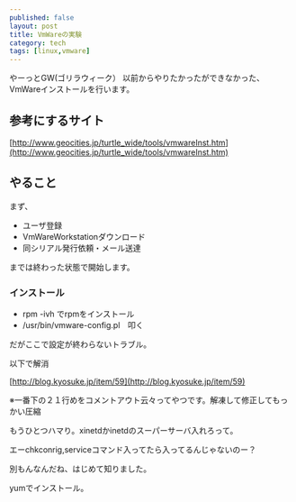 ```yaml
---
published: false
layout: post
title: VmWareの実験
category: tech
tags: [linux,vmware]
---
```


やーっとGW(ゴリラウィーク）
以前からやりたかったができなかった、VmWareインストールを行います。

## 参考にするサイト

[http://www.geocities.jp/turtle_wide/tools/vmwareInst.htm](http://www.geocities.jp/turtle_wide/tools/vmwareInst.htm)

## やること

まず、

+ ユーザ登録
+ VmWareWorkstationダウンロード
+ 同シリアル発行依頼・メール送達

までは終わった状態で開始します。

### インストール

+ rpm -ivh でrpmをインストール
+ /usr/bin/vmware-config.pl　叩く

だがここで設定が終わらないトラブル。

以下で解消

[http://blog.kyosuke.jp/item/59](http://blog.kyosuke.jp/item/59)

※一番下の２１行めをコメントアウト云々ってやつです。解凍して修正してもっかい圧縮

もうひとつハマり。xinetdかinetdのスーパーサーバ入れろって。

エーchkconrig,serviceコマンド入ってたら入ってるんじゃないのー？

別もんなんだね、はじめて知りました。

yumでインストール。